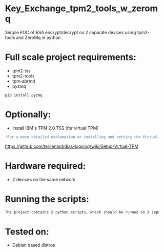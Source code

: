 # Key_Exchange_tpm2_tools_w_zeromq
Simple POC of RSA encrypt/decrypt on 2 separate devices using tpm2-tools and ZeroMq in python.
# Full scale project requirements:
- tpm2-tss
- tpm2-tools
- tpm-abrmd
- pyzmq
```
pip install pyzmq
```
# Optionally:
- Install IBM's TPM 2.0 TSS (for virtual TPM)
```diff
!For a more detailed explanation on installing and setting the Virtual TPM the following tutorial can be taken:
```
https://github.com/terilenard/dias-logging/wiki/Setup-Virtual-TPM

# Hardware required:
- 2 devices on the same network 
# Running the scripts:
```diff
The project contains 2 python scripts, which should be runned on 2 separate devices with the requirements meeted. On one side the IP of the other device is required, on the other side the plain text of what is wanted to be encrypted, the encrypted text is then sent to the other device and decrypted.
```
# Tested on:
- Debian based distros
